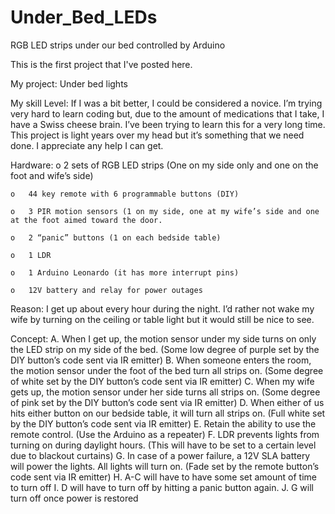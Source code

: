 # Under_Bed_LEDs
RGB LED strips under our bed controlled by Arduino

This is the first project that I've posted here.  

My project: Under bed lights

My skill Level:
      If I was a bit better, I could be considered a novice.  I’m trying very hard to learn coding but, due to the amount of medications that I take, I have a Swiss cheese brain.  I’ve been trying to learn this for a very long time.  This project is light years over my head but it’s something that we need done.  I appreciate any help I can get.

Hardware:
    o	2 sets of RGB LED strips (One on my side only and one on the foot and wife’s side)

    o	44 key remote with 6 programmable buttons (DIY)

    o	3 PIR motion sensors (1 on my side, one at my wife’s side and one at the foot aimed toward the door.

    o	2 “panic” buttons (1 on each bedside table)

    o	1 LDR

    o	1 Arduino Leonardo (it has more interrupt pins)

    o	12V battery and relay for power outages


Reason:
    I get up about every hour during the night.  I’d rather not wake my wife by turning on the ceiling or table light but it would still be nice to see.
	
Concept:
      A.	When I get up, the motion sensor under my side turns on only the LED strip on my side of the bed.  (Some low degree of purple set by the DIY button’s code sent via IR emitter)
      B.	When someone enters the room, the motion sensor under the foot of the bed turn all strips on.  (Some degree of white set by the DIY button’s code sent via IR emitter)
      C.	When my wife gets up, the motion sensor under her side turns all strips on.  (Some degree of pink set by the DIY button’s code sent via IR emitter)
      D.	When either of us hits either button on our bedside table, it will turn all strips on.  (Full white set by the DIY button’s code sent via IR emitter)
      E.	Retain the ability to use the remote control.  (Use the Arduino as a repeater)
      F.	LDR prevents lights from turning on during daylight hours.  (This will have to be set to a certain level due to blackout curtains)
      G.	In case of a power failure, a 12V SLA battery will power the lights.  All lights will turn on.  (Fade set by the remote button’s code sent via IR emitter)
      H.	A-C will have to have some set amount of time to turn off
      I.	D will have to turn off by hitting a panic button again.
      J.	G will turn off once power is restored




